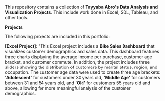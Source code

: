 This repository contains a collection of **Tayyaba Abro's Data Analysis and Visualization Projects**. This include work done in Excel, SQL, Tableau, and other tools.

**Projects**

The following projects are included in this portfolio:

**[Excel Project]**: "This Excel project includes a **Bike Sales Dashboard** that visualizes customer demographics and sales data. This dashboard features three charts displaying the average income per purchase, customer age bracket, and customer commute. In addition, the project includes three sliders showing the distribution of customers by marital status, region, and occupation. 
The customer age data were used to create three age brackets: **'Adolescent'** for customers under 30 years old, **'Middle Age'** for customers between 31 and 54 years old, and **'Old'** for customers 55 years old and above, allowing for more meaningful analysis of the customer demographics.
